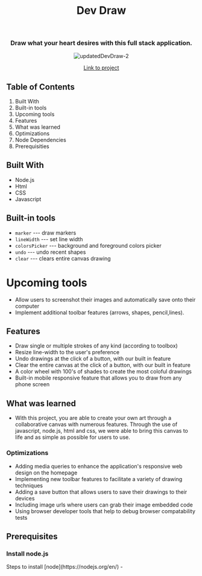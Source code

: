<h1 align="center">Dev Draw </h1>



<div align ="center"> 
  <h3 style="italic">Draw what your heart desires with this full stack application.</h3>


![updatedDevDraw-2](https://user-images.githubusercontent.com/101071525/171235459-d14a068c-6269-47a9-b482-f31941df7030.png)


[Link to project](https://devdraw.netlify.app/)
</div>

## Table of Contents 

1. Built With 
3. Built-in tools
4. Upcoming tools
5. Features
6. What was learned 
7. Optimizations
8. Node Dependencies
9. Prerequisities



## Built With 
* Node.js
* Html
* CSS
* Javascript

## Built-in tools
* `marker` --- draw markers
* `lineWidth` --- set line width
* `colorsPicker` --- background and foreground colors picker
* `undo` --- undo recent shapes
* `clear` --- clears entire canvas drawing

# Upcoming tools

* Allow users to screenshot their images and automatically save onto their computer
* Implement additional toolbar features (arrows, shapes, pencil,lines).

## Features

* Draw single or multiple strokes of any kind (according to toolbox)
* Resize line-width to the user's preference
* Undo drawings at the click of a button, with our built in feature 
* Clear the entire canvas at the click of a button, with our built in feature 
* A color wheel with 100's of shades to create the most coloful drawings
* Built-in mobile responsive feature that allows you to draw from any phone screen

## What was learned 
* With this project, you are able to create your own art through a collaborative canvas with numerous features. Through the use of javascript, node.js, html and css, we were able to bring this canvas to life and as simple as possible for users to use.  

### Optimizations
* Adding media queries to enhance the application's responsive web design on the homepage
* Implementing new toolbar features to facilitate a variety of drawing techniques
* Adding a save button that allows users to save their drawings to their devices
* Including image urls where users can grab their image embedded code
* Using browser developer tools that help to debug browser compatability tests

## Prerequisites 
<h3> Install node.js</h3>
Steps to install [node](https://nodejs.org/en/) 
-
  
